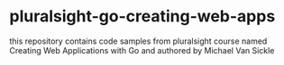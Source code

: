 # pluralsight-go-creating-web-apps
this repository contains code samples from pluralsight course named Creating Web Applications with Go and authored by Michael Van Sickle
